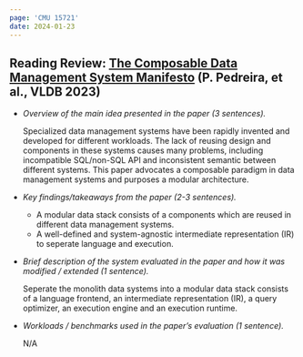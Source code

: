 ```yaml
---
page: 'CMU 15721'
date: 2024-01-23
---
```


## Reading Review: [The Composable Data Management System Manifesto](https://15721.courses.cs.cmu.edu/spring2024/papers/01-modern/p2679-pedreira.pdf) (P. Pedreira, et al., VLDB 2023)

- _Overview of the main idea presented in the paper (3 sentences)._

  Specialized data management systems have been rapidly invented and developed for different workloads.
  The lack of reusing design and components in these systems causes many problems, including incompatible SQL/non-SQL API and inconsistent semantic between different systems.
  This paper advocates a composable paradigm in data management systems and purposes a modular architecture.

- _Key findings/takeaways from the paper (2-3 sentences)._

  - A modular data stack consists of a components which are reused in different data management systems.
  - A well-defined and system-agnostic intermediate representation (IR) to seperate language and execution.

- _Brief description of the system evaluated in the paper and how it was modified / extended (1 sentence)._

  Seperate the monolith data systems into a modular data stack consists of a language frontend, an intermediate representation (IR), a query optimizer, an execution engine and an execution runtime.

- _Workloads / benchmarks used in the paper’s evaluation (1 sentence)._

  N/A
